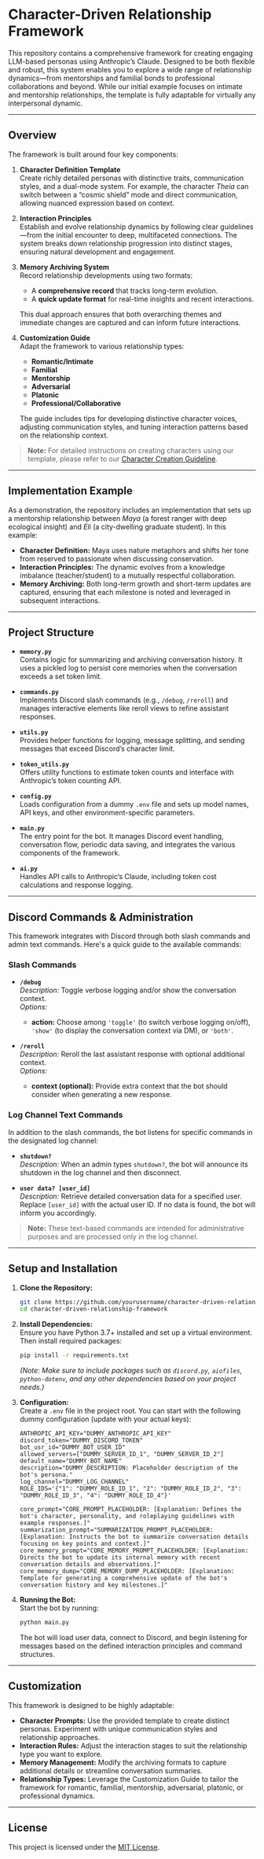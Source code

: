# Character-Driven Relationship Framework

This repository contains a comprehensive framework for creating engaging LLM-based personas using Anthropic’s Claude. Designed to be both flexible and robust, this system enables you to explore a wide range of relationship dynamics—from mentorships and familial bonds to professional collaborations and beyond. While our initial example focuses on intimate and mentorship relationships, the template is fully adaptable for virtually any interpersonal dynamic.

---

## Overview

The framework is built around four key components:

1. **Character Definition Template**  
   Create richly detailed personas with distinctive traits, communication styles, and a dual-mode system. For example, the character *Theia* can switch between a “cosmic shield” mode and direct communication, allowing nuanced expression based on context.

2. **Interaction Principles**  
   Establish and evolve relationship dynamics by following clear guidelines—from the initial encounter to deep, multifaceted connections. The system breaks down relationship progression into distinct stages, ensuring natural development and engagement.

3. **Memory Archiving System**  
   Record relationship developments using two formats:
   - A **comprehensive record** that tracks long-term evolution.
   - A **quick update format** for real-time insights and recent interactions.

   This dual approach ensures that both overarching themes and immediate changes are captured and can inform future interactions.

4. **Customization Guide**  
   Adapt the framework to various relationship types:
   - **Romantic/Intimate**
   - **Familial**
   - **Mentorship**
   - **Adversarial**
   - **Platonic**
   - **Professional/Collaborative**

   The guide includes tips for developing distinctive character voices, adjusting communication styles, and tuning interaction patterns based on the relationship context.

> **Note:** For detailed instructions on creating characters using our template, please refer to our [Character Creation Guideline](./CharacterCreationGuideline.md).

---

## Implementation Example

As a demonstration, the repository includes an implementation that sets up a mentorship relationship between *Maya* (a forest ranger with deep ecological insight) and *Eli* (a city-dwelling graduate student). In this example:
- **Character Definition:** Maya uses nature metaphors and shifts her tone from reserved to passionate when discussing conservation.
- **Interaction Principles:** The dynamic evolves from a knowledge imbalance (teacher/student) to a mutually respectful collaboration.
- **Memory Archiving:** Both long-term growth and short-term updates are captured, ensuring that each milestone is noted and leveraged in subsequent interactions.

---

## Project Structure

- **`memory.py`**  
  Contains logic for summarizing and archiving conversation history. It uses a pickled log to persist core memories when the conversation exceeds a set token limit.

- **`commands.py`**  
  Implements Discord slash commands (e.g., `/debug`, `/reroll`) and manages interactive elements like reroll views to refine assistant responses.

- **`utils.py`**  
  Provides helper functions for logging, message splitting, and sending messages that exceed Discord’s character limit.

- **`token_utils.py`**  
  Offers utility functions to estimate token counts and interface with Anthropic’s token counting API.

- **`config.py`**  
  Loads configuration from a dummy `.env` file and sets up model names, API keys, and other environment-specific parameters.

- **`main.py`**  
  The entry point for the bot. It manages Discord event handling, conversation flow, periodic data saving, and integrates the various components of the framework.

- **`ai.py`**  
  Handles API calls to Anthropic’s Claude, including token cost calculations and response logging.

---

## Discord Commands & Administration

This framework integrates with Discord through both slash commands and admin text commands. Here's a quick guide to the available commands:

### Slash Commands

- **`/debug`**  
  *Description:* Toggle verbose logging and/or show the conversation context.  
  *Options:*
  - **action:** Choose among `'toggle'` (to switch verbose logging on/off), `'show'` (to display the conversation context via DM), or `'both'`.

- **`/reroll`**  
  *Description:* Reroll the last assistant response with optional additional context.  
  *Options:*
  - **context (optional):** Provide extra context that the bot should consider when generating a new response.

### Log Channel Text Commands

In addition to the slash commands, the bot listens for specific commands in the designated log channel:

- **`shutdown?`**  
  *Description:* When an admin types `shutdown?`, the bot will announce its shutdown in the log channel and then disconnect.

- **`user data? [user_id]`**  
  *Description:* Retrieve detailed conversation data for a specified user. Replace `[user_id]` with the actual user ID. If no data is found, the bot will inform you accordingly.

> **Note:** These text-based commands are intended for administrative purposes and are processed only in the log channel.

---

## Setup and Installation

1. **Clone the Repository:**
   ```bash
   git clone https://github.com/yourusername/character-driven-relationship-framework.git
   cd character-driven-relationship-framework
   ```

2. **Install Dependencies:**  
   Ensure you have Python 3.7+ installed and set up a virtual environment. Then install required packages:
   ```bash
   pip install -r requirements.txt
   ```
   *(Note: Make sure to include packages such as `discord.py`, `aiofiles`, `python-dotenv`, and any other dependencies based on your project needs.)*

3. **Configuration:**  
   Create a `.env` file in the project root. You can start with the following dummy configuration (update with your actual keys):
   ```dotenv
   ANTHROPIC_API_KEY="DUMMY_ANTHROPIC_API_KEY"
   discord_token="DUMMY_DISCORD_TOKEN"
   bot_usr_id="DUMMY_BOT_USER_ID"
   allowed_servers=["DUMMY_SERVER_ID_1", "DUMMY_SERVER_ID_2"]
   default_name="DUMMY_BOT_NAME"
   description="DUMMY_DESCRIPTION: Placeholder description of the bot's persona."
   log_channel="DUMMY_LOG_CHANNEL"
   ROLE_IDS='{"1": "DUMMY_ROLE_ID_1", "2": "DUMMY_ROLE_ID_2", "3": "DUMMY_ROLE_ID_3", "4": "DUMMY_ROLE_ID_4"}'

   core_prompt="CORE_PROMPT_PLACEHOLDER: [Explanation: Defines the bot's character, personality, and roleplaying guidelines with example responses.]"
   summarization_prompt="SUMMARIZATION_PROMPT_PLACEHOLDER: [Explanation: Instructs the bot to summarize conversation details focusing on key points and context.]"
   core_memory_prompt="CORE_MEMORY_PROMPT_PLACEHOLDER: [Explanation: Directs the bot to update its internal memory with recent conversation details and observations.]"
   core_memory_dump="CORE_MEMORY_DUMP_PLACEHOLDER: [Explanation: Template for generating a comprehensive update of the bot's conversation history and key milestones.]"
   ```

4. **Running the Bot:**  
   Start the bot by running:
   ```bash
   python main.py
   ```
   The bot will load user data, connect to Discord, and begin listening for messages based on the defined interaction principles and command structures.

---

## Customization

This framework is designed to be highly adaptable:
- **Character Prompts:** Use the provided template to create distinct personas. Experiment with unique communication styles and relationship approaches.
- **Interaction Rules:** Adjust the interaction stages to suit the relationship type you want to explore.
- **Memory Management:** Modify the archiving formats to capture additional details or streamline conversation summaries.
- **Relationship Types:** Leverage the Customization Guide to tailor the framework for romantic, familial, mentorship, adversarial, platonic, or professional dynamics.

---

## License

This project is licensed under the [MIT License](LICENSE).
